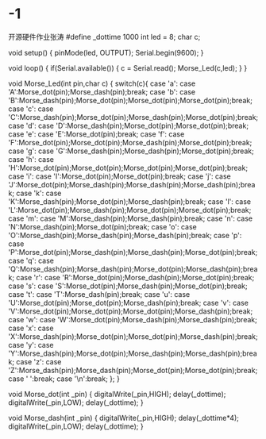 # -1
开源硬件作业张涛
#define _dottime 1000
int led = 8;
char c;

void setup() {
    pinMode(led, OUTPUT);
    Serial.begin(9600);
}

void loop() {
    if(Serial.available())
    {
      c = Serial.read();
      Morse_Led(c,led);
    }
}

void Morse_Led(int pin,char c)
{
  switch(c){
    case 'a':
    case 'A':Morse_dot(pin);Morse_dash(pin);break;
    case 'b':
    case 'B':Morse_dash(pin);Morse_dot(pin);Morse_dot(pin);Morse_dot(pin);break;
    case 'c':
    case 'C':Morse_dash(pin);Morse_dot(pin);Morse_dash(pin);Morse_dot(pin);break;
    case 'd':
    case 'D':Morse_dash(pin);Morse_dot(pin);Morse_dot(pin);break;
    case 'e':
    case 'E':Morse_dot(pin);break;
    case 'f':
    case 'F':Morse_dot(pin);Morse_dot(pin);Morse_dash(pin);Morse_dot(pin);break;
    case 'g':
    case 'G':Morse_dash(pin);Morse_dash(pin);Morse_dot(pin);break;
    case 'h':
    case 'H':Morse_dot(pin);Morse_dot(pin);Morse_dot(pin);Morse_dot(pin);break;
    case 'i':
    case 'I':Morse_dot(pin);Morse_dot(pin);break;
    case 'j':
    case 'J':Morse_dot(pin);Morse_dash(pin);Morse_dash(pin);Morse_dash(pin);break;
    case 'k':
    case 'K':Morse_dash(pin);Morse_dot(pin);Morse_dash(pin);break;
    case 'l':
    case 'L':Morse_dot(pin);Morse_dash(pin);Morse_dot(pin);Morse_dot(pin);break;
    case 'm':
    case 'M':Morse_dash(pin);Morse_dash(pin);break;
    case 'n':
    case 'N':Morse_dash(pin);Morse_dot(pin);break;
    case 'o':
    case 'O':Morse_dash(pin);Morse_dash(pin);Morse_dash(pin);break;
    case 'p':
    case 'P':Morse_dot(pin);Morse_dash(pin);Morse_dash(pin);Morse_dot(pin);break;
    case 'q':
    case 'Q':Morse_dash(pin);Morse_dash(pin);Morse_dot(pin);Morse_dash(pin);break;
    case 'r':
    case 'R':Morse_dot(pin);Morse_dash(pin);Morse_dot(pin);break;
    case 's':
    case 'S':Morse_dot(pin);Morse_dash(pin);Morse_dot(pin);break;
    case 't':
    case 'T':Morse_dash(pin);break;
    case 'u':
    case 'U':Morse_dot(pin);Morse_dot(pin);Morse_dash(pin);break;
    case 'v':
    case 'V':Morse_dot(pin);Morse_dot(pin);Morse_dot(pin);Morse_dash(pin);break;
    case 'w':
    case 'W':Morse_dot(pin);Morse_dash(pin);Morse_dash(pin);break;
    case 'x':
    case 'X':Morse_dash(pin);Morse_dot(pin);Morse_dot(pin);Morse_dash(pin);break;
    case 'y':
    case 'Y':Morse_dash(pin);Morse_dot(pin);Morse_dash(pin);Morse_dash(pin);break;
    case 'z':
    case 'Z':Morse_dash(pin);Morse_dash(pin);Morse_dot(pin);Morse_dot(pin);break;
    case ' ':break;
    case '\n':break;
  };
}

void Morse_dot(int _pin)
{
  digitalWrite(_pin,HIGH);
  delay(_dottime);
  digitalWrite(_pin,LOW);
  delay(_dottime);
}

void Morse_dash(int _pin)
{
  digitalWrite(_pin,HIGH);
  delay(_dottime*4);
  digitalWrite(_pin,LOW);
  delay(_dottime);
}
